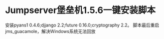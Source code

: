 # Jumpserver堡垒机1.5.6一键安装脚本
安装pyans1 0.4.6;djjango 2.2;future 0.16.0;cryptography 2.2。
脚本最后重启jms_guacamole，解决Windows系统无法回放
